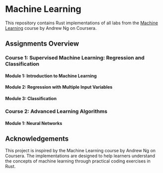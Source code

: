 # Machine Learning

This repository contains Rust implementations of all labs from the [Machine Learning](https://www.coursera.org/learn/machine-learning/) course by Andrew Ng on Coursera.

## Assignments Overview

### Course 1: Supervised Machine Learning: Regression and Classification

#### Module 1: Introduction to Machine Learning

#### Module 2: Regression with Multiple Input Variables

#### Module 3: Classification

### Course 2: Advanced Learning Algorithms

#### Module 1: Neural Networks

## Acknowledgements
This project is inspired by the Machine Learning course by Andrew Ng on Coursera. The implementations are designed to help learners understand the concepts of machine learning through practical coding exercises in Rust.



